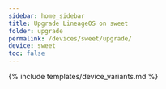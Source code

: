 ```yaml
---
sidebar: home_sidebar
title: Upgrade LineageOS on sweet
folder: upgrade
permalink: /devices/sweet/upgrade/
device: sweet
toc: false
---
```

{% include templates/device_variants.md %}

